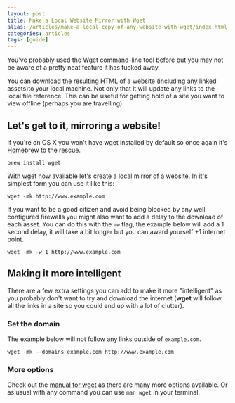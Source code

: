 ```yaml
---
layout: post
title: Make a Local Website Mirror with Wget
alias: /articles/make-a-local-copy-of-any-website-with-wget/index.html
categories: articles
tags: [guide]
---
```

You've probably used the [Wget](http://www.gnu.org/software/wget/) command-line tool before but you may not be aware of a pretty neat feature it has tucked away.

You can download the resulting HTML of a website (including any linked assets)to your local machine. Not only that it will update any links to the local file reference. This can be useful for getting hold of a site you want to view offline (perhaps you are travelling).

## Let's get to it, mirroring a website!

If you're on OS X you won't have wget installed by default so once again it's [Homebrew](http://brew.sh/) to the rescue.

```
brew install wget
```

With wget now available let's create a local mirror of a website. In it's simplest form you can use it like this:

```
wget -mk http://www.example.com
```

If you want to be a good citizen and avoid being blocked by any well configured firewalls you might also want to add a delay to the download of each asset. You can do this with the `-w` flag, the example below will add a 1 second delay, it will take a bit longer but you can award yourself +1 internet point.

```
wget -mk -w 1 http://www.example.com
```

## Making it more intelligent

There are a few extra settings you can add to make it more "intelligent" as you probably don't want to try and download the internet (__wget__ will follow all the links in a site so you could end up with a lot of clutter).

### Set the domain

The example below will not follow any links outside of `example.com`.

```
wget -mk --domains example.com http://www.example.com
```

### More options

Check out the [manual for wget](http://www.gnu.org/software/wget/manual/wget.html) as there are many more options available. Or as usual with any command you can use `man wget` in your terminal.
